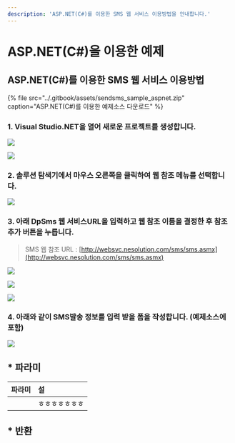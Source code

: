 ```yaml
---
description: 'ASP.NET(C#)를 이용한 SMS 웹 서비스 이용방법을 안내합니다.'
---
```


# ASP.NET\(C\#\)을 이용한 예제

## ASP.NET\(C\#\)를 이용한 SMS 웹 서비스 이용방법

{% file src="../.gitbook/assets/sendsms\_sample\_aspnet.zip" caption="ASP.NET\(C\#\)를 이용한 예제소스 다운로드" %}

### 1. Visual Studio.NET을 열어 새로운 프로젝트를 생성합니다.

![](../.gitbook/assets/aspnet_1.png)

![](../.gitbook/assets/aspnet_2.png)

### 2. 솔루션 탐색기에서 마우스 오른쪽을 클릭하여 웹 참조 메뉴를 선택합니다.

![](../.gitbook/assets/aspnet_3.png)

### 3. 아래 DpSms 웹 서비스URL을 입력하고 웹 참조 이름을 결정한 후 참조 추가 버튼을 누릅니다.

> SMS 웹 참조 URL : [http://websvc.nesolution.com/sms/sms.asmx](http://websvc.nesolution.com/sms/sms.asmx)

![](../.gitbook/assets/aspnet_4.png)

![](../.gitbook/assets/aspnet_5.png)

![](../.gitbook/assets/aspnet_6.png)

### 4. 아래와 같이 SMS발송 정보를 입력 받을 폼을 작성합니다. \(예제소스에 포함\)

![](../.gitbook/assets/aspnet_7.png)

## \* 파라미

| 파라미 | 설 |
| :--- | :--- |
|  | ㅎㅎㅎㅎㅎㅎㅎ |

## \* 반환

